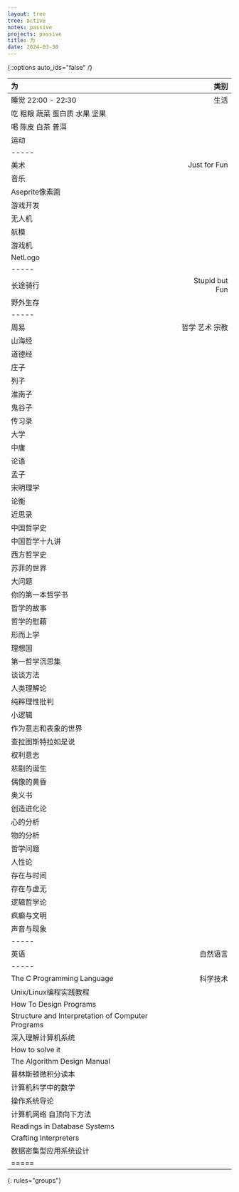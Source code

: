 ```yaml
---
layout: tree
tree: active
notes: passive
projects: passive
title: 为
date: 2024-03-30
---
```



{::options auto_ids="false" /}


| 为                                                                            | 类别                 |
|:------------------------------------------------------------------------------|---------------------:|
| 睡觉 22:00 - 22:30                                                            | 生活                 |
| 吃 粗粮 蔬菜 蛋白质 水果 坚果                                                 |                      |
| 喝 陈皮 白茶 普洱                                                             |                      |
| 运动                                                                          |                      |
|-----
| 美术                                                                          | Just for Fun         |
| 音乐                                                                          |                      |
| Aseprite像素画                                                                |                      |
| 游戏开发                                                                      |                      |
| 无人机                                                                        |                      |
| 航模                                                                          |                      |
| 游戏机                                                                        |                      |
| NetLogo                                                                       |                      |
|-----
| 长途骑行                                                                      | Stupid but Fun       |
| 野外生存                                                                      |                      |
|-----
| 周易                                                                          | 哲学 艺术 宗教       |
| 山海经                                                                        |                      |
| 道德经                                                                        |                      |
| 庄子                                                                          |                      |
| 列子                                                                          |                      |
| 淮南子                                                                        |                      |
| 鬼谷子                                                                        |                      |
| 传习录                                                                        |                      |
| 大学                                                                          |                      |
| 中庸                                                                          |                      |
| 论语                                                                          |                      |
| 孟子                                                                          |                      |
| 宋明理学                                                                      |                      |
| 论衡                                                                          |                      |
| 近思录                                                                        |                      |
| 中国哲学史                                                                    |                      |
| 中国哲学十九讲                                                                |                      |
| 西方哲学史                                                                    |                      |
| 苏菲的世界                                                                    |                      |
| 大问题                                                                        |                      |
| 你的第一本哲学书                                                              |                      |
| 哲学的故事                                                                    |                      |
| 哲学的慰藉                                                                    |                      |
| 形而上学                                                                      |                      |
| 理想国                                                                        |                      |
| 第一哲学沉思集                                                                |                      |
| 谈谈方法                                                                      |                      |
| 人类理解论                                                                    |                      |
| 纯粹理性批判                                                                  |                      |
| 小逻辑                                                                        |                      |
| 作为意志和表象的世界                                                          |                      |
| 查拉图斯特拉如是说                                                            |                      |
| 权利意志                                                                      |                      |
| 悲剧的诞生                                                                    |                      |
| 偶像的黄昏                                                                    |                      |
| 奥义书                                                                        |                      |
| 创造进化论                                                                    |                      |
| 心的分析                                                                      |                      |
| 物的分析                                                                      |                      |
| 哲学问题                                                                      |                      |
| 人性论                                                                        |                      |
| 存在与时间                                                                    |                      |
| 存在与虚无                                                                    |                      |
| 逻辑哲学论                                                                    |                      |
| 疯癫与文明                                                                    |                      |
| 声音与现象                                                                    |                      |
|-----
| 英语                                                                          | 自然语言             |
|-----
| The C Programming Language                                                    | 科学技术             |
| Unix/Linux编程实践教程                                                        |                      |
| How To Design Programs                                                        |                      |
| Structure and Interpretation of Computer Programs                             |                      |
| 深入理解计算机系统                                                            |                      |
| How to solve it                                                               |                      |
| The Algorithm Design Manual                                                   |                      |
| 普林斯顿微积分读本                                                            |                      |
| 计算机科学中的数学                                                            |                      |
| 操作系统导论                                                                  |                      |
| 计算机网络 自顶向下方法                                                       |                      |
| Readings in Database Systems                                                  |                      |
| Crafting Interpreters                                                         |                      |
| 数据密集型应用系统设计                                                        |                      |
|=====
{: rules="groups"}

